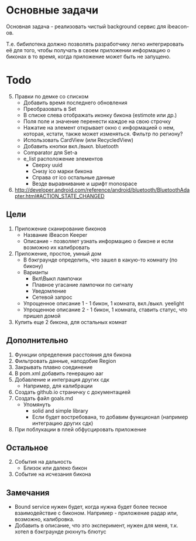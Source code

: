 Основные задачи
===============

Основная задача - реализовать чистый background сервис для ibeacon-ов.

Т.е. бибилотека должно позволять разработчику легко интегрировать её
для того, чтобы получать в своем приложении информацию о биконах в то
время, когда приложение может быть не запущено.

Todo
====

5. Правки по демке со списком
   * Добавить время последнего обновления
   * Преобразовать в Set
   * В списке слева отображать иконку бикона (estimote или др.)
   * Поля поле и значение перенести каждое на свою строчку
   * Нажатие на элемент открывает окно с информацией о нем, которая, кстати, также может изменяться. Фильтр по региону?
   * Использовать CardView (или RecycledView)
   * Добавить кнопки вкл./выкл. bluetooth
   * Comparator для Set-a
   * e_list расположение элементов
     * Сверху uuid
     * Снизу ico марки бикона
     * Справа от ico остальные данные
     * Везде выравнивание и шрифт monospace
6. http://developer.android.com/reference/android/bluetooth/BluetoothAdapter.html#ACTION_STATE_CHANGED
   
Цели
----

1. Приложение сканирование биконов 
   * Название iBeacon Keeper
   * Описание - позволяет узнать информацию о биконе и если возможно их калибровать
2. Приложение, простое, умный дом
   * В бэкграунде определить, что зашел в какую-то комнату (по бикону)
   * Варианты
     * Вкл\Выкл лампочки 
     * Плавное угасание лампочки по сигналу
     * Уведомление
     * Сетевой запрос
   * Упрощенное описание 1 - 1 бикон, 1 комната, вкл./выкл. yeelight
   * Упрощенное описание 2 - 1 бикон, 1 комната, ставить статус, что пришел домой
3. Купить еще 2 бикона, для остальных комнат

Дополнительно
-------------

1. Функции определения расстояния для бикона
2. Фильтровать данные, наподобие Region
3. Закрывать плавно соединение
4. В pom.xml добавить генерацию aar
5. Добавление и интеграция других сдк
   * Например, для калибрации
6. Создать github.io страничку с документацией
7. Создать файл goals.md 
   * Упомянуть
     * solid and simple library
     * Если будет востребована, то добавим функционал (например интеграцию других сдк)
8. При поблукации в плей обфусцировать приложение

Остальное
---------

2. События на дальность
   * Близок или далеко бикон
3. Событие на исчезания бикона

Замечания
---------

* Bound service нужен будет, когда нужна будет более тесное взаимодействие с биконом. Например - приложение радар или, возможно, калибровка.
* Добавить в описание, что это эксперимент, нужен для меня, т.к. хотел в бэкграунде рюхнуть блютус
